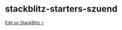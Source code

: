 # stackblitz-starters-szuend

[Edit on StackBlitz ⚡️](https://stackblitz.com/edit/stackblitz-starters-szuend)